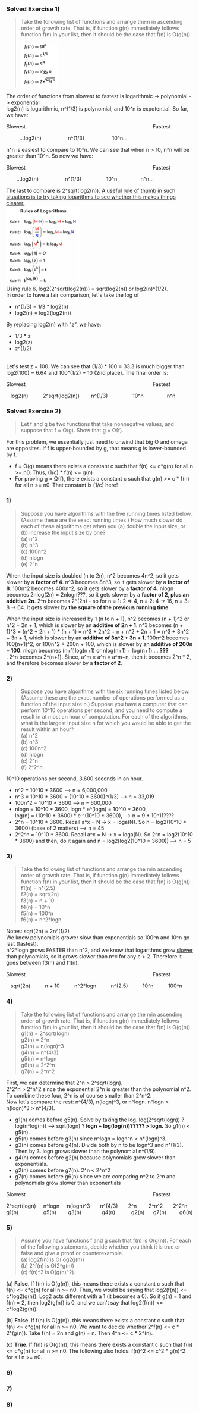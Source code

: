 ### Solved Exercise 1)
>Take the following list of functions and arrange them in ascending order of growth rate. That is, if function g(n) immediately follows function f(n) in your list, then it should be the case that f(n) is O(g(n)).<p>
><img src="./Images/Figure_2_1.png" alt="drawing" width="100"/>

The order of functions from slowest to fastest is logarithmic -> polynomial -> exponential
<br>
log2(n) is logarithmic, n^(1/3) is polynomial, and 10^n is expotential. So far, we have:

Slowest&nbsp;&nbsp;&nbsp;&nbsp;&nbsp;&nbsp;&nbsp;&nbsp;&nbsp;&nbsp;&nbsp;&nbsp;&nbsp;&nbsp;&nbsp;&nbsp;&nbsp;&nbsp;&nbsp;&nbsp;&nbsp;&nbsp;&nbsp;&nbsp;&nbsp;&nbsp;&nbsp;&nbsp;&nbsp;&nbsp;&nbsp;&nbsp;&nbsp;&nbsp;&nbsp;&nbsp;&nbsp;&nbsp;&nbsp;&nbsp;&nbsp;&nbsp;&nbsp;&nbsp;&nbsp;&nbsp;&nbsp;&nbsp;&nbsp;&nbsp;&nbsp;&nbsp;&nbsp;&nbsp;&nbsp;&nbsp;&nbsp;&nbsp;&nbsp;&nbsp;&nbsp;&nbsp;&nbsp;&nbsp;&nbsp;&nbsp;&nbsp;&nbsp;&nbsp;&nbsp;&nbsp;&nbsp;&nbsp;&nbsp;&nbsp;&nbsp;&nbsp;&nbsp;&nbsp;&nbsp;&nbsp;&nbsp;&nbsp;&nbsp;&nbsp;&nbsp;&nbsp;Fastest
<p>
&nbsp;&nbsp;&nbsp;&nbsp;&nbsp;&nbsp;&nbsp;&nbsp;&nbsp;...log2(n)&nbsp;&nbsp;&nbsp;&nbsp;&nbsp;&nbsp;&nbsp;&nbsp;&nbsp;&nbsp;&nbsp;&nbsp;&nbsp;&nbsp;&nbsp;&nbsp;&nbsp;&nbsp;n^(1/3)&nbsp;&nbsp;&nbsp;&nbsp;&nbsp;&nbsp;&nbsp;&nbsp;&nbsp;
&nbsp;&nbsp;&nbsp;&nbsp;&nbsp;&nbsp;&nbsp;&nbsp;&nbsp;10^n...<p>
n^n is easiest to compare to 10^n. We can see that when n > 10, n^n will be greater than 10^n. So now we have:
<p> 
Slowest&nbsp;&nbsp;&nbsp;&nbsp;&nbsp;&nbsp;&nbsp;&nbsp;&nbsp;&nbsp;&nbsp;&nbsp;&nbsp;&nbsp;&nbsp;&nbsp;&nbsp;&nbsp;&nbsp;&nbsp;&nbsp;&nbsp;&nbsp;&nbsp;&nbsp;&nbsp;&nbsp;&nbsp;&nbsp;&nbsp;&nbsp;&nbsp;&nbsp;&nbsp;&nbsp;&nbsp;&nbsp;&nbsp;&nbsp;&nbsp;&nbsp;&nbsp;&nbsp;&nbsp;&nbsp;&nbsp;&nbsp;&nbsp;&nbsp;&nbsp;&nbsp;&nbsp;&nbsp;&nbsp;&nbsp;&nbsp;&nbsp;&nbsp;&nbsp;&nbsp;&nbsp;&nbsp;&nbsp;&nbsp;&nbsp;&nbsp;&nbsp;&nbsp;&nbsp;&nbsp;&nbsp;&nbsp;&nbsp;&nbsp;&nbsp;&nbsp;&nbsp;&nbsp;&nbsp;&nbsp;&nbsp;&nbsp;&nbsp;&nbsp;&nbsp;&nbsp;&nbsp;Fastest
<p>
&nbsp;&nbsp;&nbsp;&nbsp;&nbsp;&nbsp;&nbsp;...log2(n)&nbsp;&nbsp;&nbsp;&nbsp;&nbsp;&nbsp;&nbsp;&nbsp;&nbsp;&nbsp;&nbsp;&nbsp;&nbsp;&nbsp;&nbsp;&nbsp;&nbsp;&nbsp;n^(1/3)&nbsp;&nbsp;&nbsp;&nbsp;&nbsp;&nbsp;&nbsp;
&nbsp;&nbsp;&nbsp;&nbsp;&nbsp;&nbsp;&nbsp;&nbsp;&nbsp;10^n&nbsp;&nbsp;&nbsp;&nbsp;&nbsp;&nbsp;&nbsp;&nbsp;
&nbsp;&nbsp;&nbsp;&nbsp;&nbsp;&nbsp;&nbsp;n^n...<p>

The last to compare is 2^sqrt(log2(n)). <u>A useful rule of thumb in such situations is to try taking logarithms to see whether this makes things clearer.</u><br>
<img src="./Images/log_rules.png" alt="drawing" width="200"/><br>
Using rule 6, log2(2^sqrt(log2(n))) = sqrt(log2(n)) or log2(n)^(1/2). <br>
In order to have a fair comparison, let's take the log of 
* n^(1/3) = 1/3 * log2(n)  
* log2(n) = log2(log2(n))<br>

By replacing log2(n) with "z", we have:
* 1/3 * z
* log2(z)
* z^(1/2) 
<br>
Let's test z = 100. We can see that (1/3) * 100 = 33.3 is much bigger than log2(100) = 6.64 and 100^(1/2) = 10 (2nd place). The final order is:
<p> 
Slowest&nbsp;&nbsp;&nbsp;&nbsp;&nbsp;&nbsp;&nbsp;&nbsp;&nbsp;&nbsp;&nbsp;&nbsp;&nbsp;&nbsp;&nbsp;&nbsp;&nbsp;&nbsp;&nbsp;&nbsp;&nbsp;&nbsp;&nbsp;&nbsp;&nbsp;&nbsp;&nbsp;&nbsp;&nbsp;&nbsp;&nbsp;&nbsp;&nbsp;&nbsp;&nbsp;&nbsp;&nbsp;&nbsp;&nbsp;&nbsp;&nbsp;&nbsp;&nbsp;&nbsp;&nbsp;&nbsp;&nbsp;&nbsp;&nbsp;&nbsp;&nbsp;&nbsp;&nbsp;&nbsp;&nbsp;&nbsp;&nbsp;&nbsp;&nbsp;&nbsp;&nbsp;&nbsp;&nbsp;&nbsp;&nbsp;&nbsp;&nbsp;&nbsp;&nbsp;&nbsp;&nbsp;&nbsp;&nbsp;&nbsp;&nbsp;&nbsp;&nbsp;&nbsp;&nbsp;&nbsp;&nbsp;&nbsp;&nbsp;&nbsp;&nbsp;&nbsp;&nbsp;Fastest
<p>
&nbsp;&nbsp;&nbsp;log2(n)&nbsp;&nbsp;&nbsp;&nbsp;&nbsp;&nbsp;&nbsp;&nbsp;&nbsp;&nbsp;2^sqrt(log2(n))&nbsp;&nbsp;&nbsp;&nbsp;&nbsp;&nbsp;&nbsp;&nbsp;n^(1/3)&nbsp;&nbsp;&nbsp;&nbsp;&nbsp;&nbsp;&nbsp;
&nbsp;&nbsp;&nbsp;&nbsp;&nbsp;&nbsp;&nbsp;&nbsp;&nbsp;10^n&nbsp;&nbsp;&nbsp;&nbsp;&nbsp;&nbsp;&nbsp;&nbsp;
&nbsp;&nbsp;&nbsp;&nbsp;&nbsp;&nbsp;&nbsp;n^n<p>

### Solved Exercise 2)
>Let f and g be two functions that take nonnegative values, and suppose that f = O(g). Show that g = Ω(f). 

For this problem, we essentially just need to unwind that big O and omega are opposites. If f is upper-bounded by g, that means g is lower-bounded by f. 
* f = O(g)  means there exists a constant c such that f(n) <= c*g(n) for all n >= n0. Thus, (1/c) * f(n) <= g(n)
* For proving g = Ω(f), there exists a constant c such that g(n) >= c * f(n) for all n >= n0. That constant is (1/c) here!

### 1)
> Suppose you have algorithms with the five running times listed below. (Assume these are the exact running times.) How much slower do each of these algorithms get when you (a) double the input size, or (b) increase the input size by one?<br>
(a) n^2<br>
(b) n^3<br>
(c) 100n^2<br>
(d) nlogn<br>
(e) 2^n<br>

When the input size is doubled (n to 2n), n^2 becomes 4n^2, so it gets slower by a **factor of 4**. n^3 becomes 8n^3, so it gets slower by a **factor of 8**. 100n^2 becomes 400n^2, so it gets slower by a **factor of 4**. nlogn becomes 2nlog(2n) = 2nlogn???, so it gets slower by a **factor of 2, plus an additive 2n**. 2^n becomes 2^(2n) - so for n = 1: 2 => 4, n = 2: 4 -> 16, n = 3: 8 -> 64. It gets slower by **the square of the previous running time**.
<p>

When the input size is increased by 1 (n to n + 1), n^2 becomes (n + 1)^2 or n^2 + 2n + 1, which is slower by an **additive of 2n + 1**. n^3 becomes (n + 1)^3 = (n^2 + 2n + 1) * (n + 1) = n^3 + 2n^2 + n + n^2 + 2n + 1 = n^3 + 3n^2 + 3n + 1, which is slower by an **additive of 3n^2 + 3n + 1**. 100n^2 becomes 100(n+1)^2, or 100n^2 + 200n + 100, which is slower by an **additive of 200n + 100**. nlogn becomes (n+1)log(n+1) or nlog(n+1) + log(n+1).... **???**<br>.
2^n becomes 2^(n+1). Since, a^m × a^n = a^m+n, then it becomes 2^n * 2, and therefore becomes slower by a **factor of 2**.

### 2)
>Suppose you have algorithms with the six running times listed below. (Assume these are the exact number of operations performed as a function of the input size n.) Suppose you have a computer that can perform 10^10 operations per second, and you need to compute a result in at most an hour of computation. For each of the algorithms, what is the largest input size n for which you would be able to get the result within an hour?<br>
(a) n^2<br>
(b) n^3<br>
(c) 100n^2<br>
(d) nlogn<br>
(e) 2^n<br>
(f) 2^2^n

10^10 operations per second, 3,600 seconds in an hour.<br> 
* n^2 = 10^10 * 3600 --> n = 6,000,000 
* n^3 = 10^10 * 3600 = (10^10 * 3600)^(1/3) --> n = 33,019
* 100n^2 = 10^10 * 3600 --> n = 600,000
* nlogn = 10^10 * 3600,  logn * e^(logn) = 10^10 * 3600,  
log(n) = (10^10 * 3600) * e ^(10^10 * 3600), --> n = 9 * 10^11????
* 2^n = 10^10 * 3600. Recall a^x = N -> x = loga(N). So n = log2(10^10 * 3600) (base of 2 matters) --> n = 45
* 2^2^n = 10^10 * 3600. Recall a^x = N -> x = loga(N). So 2^n = log2(10^10 * 3600) and then, do it again and n = log2(log2(10^10 * 3600)) --> n = 5

### 3)
> Take the following list of functions and arrange the min ascending order of growth rate. That is, if function g(n) immediately follows function f(n) in your list, then it should be the case that f(n) is O(g(n)).<br>
f1(n) = n^(2.5)<br>
f2(n) = sqrt(2n)<br>
f3(n) = n + 10<br>
f4(n) = 10^n<br>
f5(n) = 100^n<br>
f6(n) = n^2*logn

<p>
Notes: sqrt(2n) = 2n^(1/2) 
<br>
We know polynomials grower slow than exponentials so 100^n and 10^n go last (fastest).<br>
n^2*logn grows FASTER than n^2, and we know that logarithms grow <u>slower</u> than polynomials, so it grows slower than n^c for any c > 2. Therefore it goes between f3(n) and f1(n). <br>

Slowest&nbsp;&nbsp;&nbsp;&nbsp;&nbsp;&nbsp;&nbsp;&nbsp;&nbsp;&nbsp;&nbsp;&nbsp;&nbsp;&nbsp;&nbsp;&nbsp;&nbsp;&nbsp;&nbsp;&nbsp;&nbsp;&nbsp;&nbsp;&nbsp;&nbsp;&nbsp;&nbsp;&nbsp;&nbsp;&nbsp;&nbsp;&nbsp;&nbsp;&nbsp;&nbsp;&nbsp;&nbsp;&nbsp;&nbsp;&nbsp;&nbsp;&nbsp;&nbsp;&nbsp;&nbsp;&nbsp;&nbsp;&nbsp;&nbsp;&nbsp;&nbsp;&nbsp;&nbsp;&nbsp;&nbsp;&nbsp;&nbsp;&nbsp;&nbsp;&nbsp;&nbsp;&nbsp;&nbsp;&nbsp;&nbsp;&nbsp;&nbsp;&nbsp;&nbsp;&nbsp;&nbsp;&nbsp;&nbsp;&nbsp;&nbsp;&nbsp;&nbsp;&nbsp;&nbsp;&nbsp;&nbsp;&nbsp;&nbsp;&nbsp;&nbsp;&nbsp;&nbsp;Fastest
<p>
&nbsp;&nbsp;&nbsp;sqrt(2n)&nbsp;&nbsp;&nbsp;&nbsp;&nbsp;&nbsp;&nbsp;&nbsp;&nbsp;&nbsp;n + 10&nbsp;&nbsp;&nbsp;&nbsp;&nbsp;&nbsp;&nbsp;&nbsp;&nbsp;&nbsp;n^2*logn&nbsp;&nbsp;&nbsp;&nbsp;&nbsp;&nbsp;&nbsp;&nbsp;&nbsp;&nbsp;n^(2.5)&nbsp;&nbsp;&nbsp;&nbsp;&nbsp;&nbsp;&nbsp;&nbsp;&nbsp;&nbsp;10^n&nbsp;&nbsp;&nbsp;&nbsp;&nbsp;&nbsp;&nbsp;&nbsp;&nbsp;&nbsp;100^n


### 4)
>Take the following list of functions and arrange the min ascending order of growth rate. That is, if function g(n) immediately follows function f(n) in your list, then it should be the case that f(n) is O(g(n)).<br>
g1(n) = 2^sqrt(logn)<br>
g2(n) = 2^n<br>
g3(n) = n(logn)^3<br>
g4(n) = n^(4/3)<br>
g5(n) = n^logn<br>
g6(n) = 2^2^n<br>
g7(n) = 2^n^2

First, we can determine that 2^n > 2^sqrt(logn). <br>
2^2^n > 2^n^2 since the exponential 2^n is greater than the polynomial n^2.
<br>To combine these four, 2^n is of course smaller than 2^n^2.
<br>
Now let's compare the rest: n^(4/3), n(logn)^3, or n^logn. n^logn > n(logn)^3 > n^(4/3).
<br>

* g1(n) comes before g5(n). Solve by taking the log. log(2^sqrt(logn)) ? log(n^log(n)) --> sqrt(logn) ? **logn + log(log(n))????? > logn.** So g1(n) < g5(n).<br>
* g5(n) comes before g3(n) since n^logn = logn^n < n*(logn)^3.
* g3(n) comes before g4(n). Divide both by n to be logn^3 and n^(1/3). Then by 3. logn grows slower than the polynomial n^(1/9).
* g4(n) comes before g2(n) because polynomials grow slower than exponentials. 
* g2(n) comes before g7(n). 2^n < 2^n^2
* g7(n) comes before g6(n) since we are comparing n^2 to 2^n and polynomials grow slower than exponentials


Slowest&nbsp;&nbsp;&nbsp;&nbsp;&nbsp;&nbsp;&nbsp;&nbsp;&nbsp;&nbsp;&nbsp;&nbsp;&nbsp;&nbsp;&nbsp;&nbsp;&nbsp;&nbsp;&nbsp;&nbsp;&nbsp;&nbsp;&nbsp;&nbsp;&nbsp;&nbsp;&nbsp;&nbsp;&nbsp;&nbsp;&nbsp;&nbsp;&nbsp;&nbsp;&nbsp;&nbsp;&nbsp;&nbsp;&nbsp;&nbsp;&nbsp;&nbsp;&nbsp;&nbsp;&nbsp;&nbsp;&nbsp;&nbsp;&nbsp;&nbsp;&nbsp;&nbsp;&nbsp;&nbsp;&nbsp;&nbsp;&nbsp;&nbsp;&nbsp;&nbsp;&nbsp;&nbsp;&nbsp;&nbsp;&nbsp;&nbsp;&nbsp;&nbsp;&nbsp;&nbsp;&nbsp;&nbsp;&nbsp;&nbsp;&nbsp;&nbsp;&nbsp;&nbsp;&nbsp;&nbsp;&nbsp;&nbsp;&nbsp;&nbsp;&nbsp;&nbsp;&nbsp;Fastest
<p>
2^sqrt(logn)&nbsp;&nbsp;&nbsp;&nbsp;&nbsp;n^logn&nbsp;&nbsp;&nbsp;&nbsp;&nbsp;n(logn)^3&nbsp;&nbsp;&nbsp;&nbsp;&nbsp;&nbsp;&nbspn^(4/3)&nbsp;&nbsp;&nbsp;&nbsp;&nbsp;&nbsp;&nbsp;2^n&nbsp;&nbsp;&nbsp;&nbsp;&nbsp;&nbsp;&nbsp;&nbsp;2^n^2&nbsp;&nbsp;&nbsp;&nbsp;&nbsp;&nbsp;&nbsp;2^2^n
g1(n)&nbsp;&nbsp;&nbsp;&nbsp;&nbsp;&nbsp;&nbsp;&nbsp;&nbsp;&nbsp;&nbsp;&nbsp;&nbsp;&nbsp;&nbsp;&nbsp;&nbsp;g5(n)&nbsp;&nbsp;&nbsp;&nbsp;&nbsp;&nbsp;&nbsp;&nbsp;g3(n)&nbsp;&nbsp;&nbsp;&nbsp;&nbsp;&nbsp;&nbsp;&nbsp;&nbsp;&nbsp;&nbsp;&nbsp;&nbsp;&nbsp;g4(n)&nbsp;&nbsp;&nbsp;&nbsp;&nbsp;&nbsp;&nbsp;&nbsp;&nbsp;&nbsp;&nbsp;g2(n)&nbsp;&nbsp;&nbsp;&nbsp;&nbsp;&nbsp;g7(n)&nbsp;&nbsp;&nbsp;&nbsp;&nbsp;&nbsp;&nbsp;&nbsp;&nbsp;g6(n)



### 5)
> Assume you have functions f and g such that f(n) is O(g(n)). For each of the following statements, decide whether you think it is true or false and give a proof or counterexample.<br>
(a) log2f(n) is O(log2g(n)) <br>
(b) 2^f(n) is O(2^g(n))<br>
(c) f(n)^2 is O(g(n)^2).

(a) **False**. If f(n) is O(g(n)), this means there exists a constant c such that f(n) <= c\*g(n) for all n >= n0. Thus, we would be saying that log2(f(n)) <= c*log2(g(n)). Log2 acts different with a 1 (it becomes a 0). So if g(n) = 1 and f(n) = 2, then log2(g(n)) is 0, and we can't say that log2(f(n)) <= c\*log2(g(n)).

(b) **False**. If f(n) is O(g(n)), this means there exists a constant c such that f(n) <= c\*g(n) for all n >= n0. We want to decide whether 2^f(n) <= c * 2^(g(n)).
Take f(n) = 2n and g(n) = n. Then 4^n <= c * 2^(n).

(c) **True**. If f(n) is O(g(n)), this means there exists a constant c such that f(n) <= c\*g(n) for all n >= n0. The following also holds: f(n)^2 <= c^2 * g(n)^2 for all n >= n0.


### 6)
### 7)
### 8)
